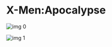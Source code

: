 # X-Men:Apocalypse

![img 0](https://i.imgur.com/UTWkWWR.jpg)

![img 1](https://i.imgur.com/y6swtYM.png)

